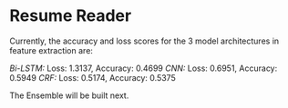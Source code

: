 # Resume Reader

Currently, the accuracy and loss scores for the 3 model architectures in feature extraction are: 

*Bi-LSTM:* Loss: 1.3137, Accuracy: 0.4699
*CNN:* Loss: 0.6951, Accuracy: 0.5949 
*CRF:* Loss: 0.5174, Accuracy: 0.5375 

The Ensemble will be built next.

